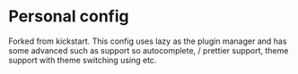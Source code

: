 # Personal config

Forked from kickstart.
This config uses lazy as the plugin manager and has some advanced such as support so autocomplete, / prettier support, theme support with theme switching using etc.

